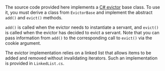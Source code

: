 The source code provided here implements a [C# evictor][1] base class.
To use it, you must derive a class from `EvictorBase` and implement the
abstract `add()` and `evict()` methods.

`add()` is called when the evictor needs to instantiate a servant, and
`evict()` is called when the evictor has decided to evict a servant.
Note that you can pass information from `add()` to the corresponding
call to `evict()` via the cookie argument.

The evictor implementation relies on a linked list that allows items
to be added and removed without invalidating iterators. Such an
implementation is provided in `LinkedList.cs`.

[1]: https://doc.zeroc.com/ice/3.7/best-practices/servant-evictors/implementing-a-servant-evictor-in-c-sharp
